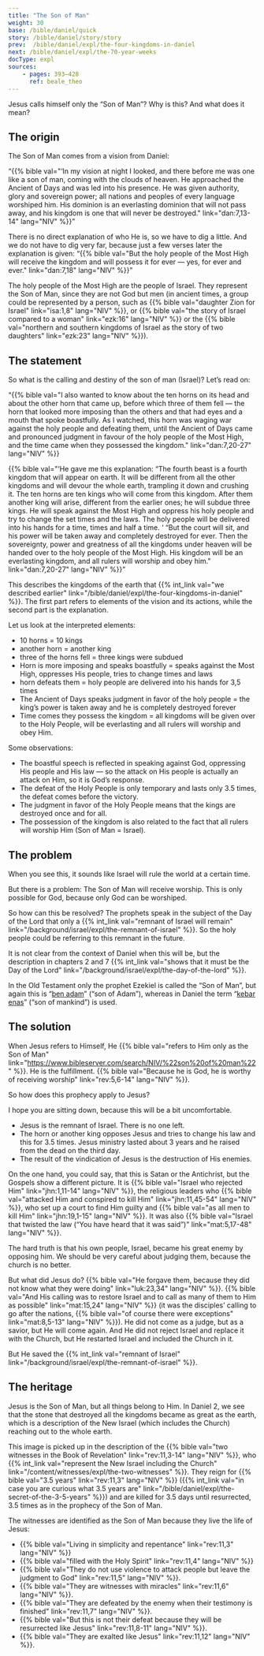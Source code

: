 ```yaml
---
title: "The Son of Man"
weight: 30
base: /bible/daniel/quick
story: /bible/daniel/story/story
prev:  /bible/daniel/expl/the-four-kingdoms-in-daniel
next: /bible/daniel/expl/the-70-year-weeks
docType: expl
sources:
    - pages: 393–428
      ref: beale_theo
---
```


Jesus calls himself only the “Son of Man”? Why is this? And what does it mean?

## The origin

<a name="ba9d"></a>
The Son of Man comes from a vision from Daniel:

“{{% bible val="‘In my vision at night I looked, and there before me was one like a son of man, coming with the clouds of heaven. He approached the Ancient of Days and was led into his presence. He was given authority, glory and sovereign power; all nations and peoples of every language worshiped him. His dominion is an everlasting dominion that will not pass away, and his kingdom is one that will never be destroyed." link="dan:7,13-14" lang="NIV" %}}”

There is no direct explanation of who He is, so we have to dig a little. And we do not have to dig very far, because just a few verses later the explanation is given: “{{% bible val="But the holy people of the Most High will receive the kingdom and will possess it for ever — yes, for ever and ever." link="dan:7,18" lang="NIV" %}}”

The holy people of the Most High are the people of Israel. They represent the Son of Man, since they are not God but men (in ancient times, a group could be represented by a person, such as {{% bible val="daughter Zion for Israel" link="isa:1,8" lang="NIV" %}}, or {{% bible val="the story of Israel compared to a woman" link="ezk:16" lang="NIV" %}} or the {{% bible val="northern and southern kingdoms of Israel as the story of two daughters" link="ezk:23" lang="NIV" %}}).

## The statement

<a name="ca53"></a>
So what is the calling and destiny of the son of man (Israel)? Let’s read on:

“{{% bible val="I also wanted to know about the ten horns on its head and about the other horn that came up, before which three of them fell — the horn that looked more imposing than the others and that had eyes and a mouth that spoke boastfully. As I watched, this horn was waging war against the holy people and defeating them, until the Ancient of Days came and pronounced judgment in favour of the holy people of the Most High, and the time came when they possessed the kingdom." link="dan:7,20-27" lang="NIV" %}}

{{% bible val="‘He gave me this explanation: “The fourth beast is a fourth kingdom that will appear on earth. It will be different from all the other kingdoms and will devour the whole earth, trampling it down and crushing it. The ten horns are ten kings who will come from this kingdom. After them another king will arise, different from the earlier ones; he will subdue three kings. He will speak against the Most High and oppress his holy people and try to change the set times and the laws. The holy people will be delivered into his hands for a time, times and half a time. ‘ “But the court will sit, and his power will be taken away and completely destroyed for ever. Then the sovereignty, power and greatness of all the kingdoms under heaven will be handed over to the holy people of the Most High. His kingdom will be an everlasting kingdom, and all rulers will worship and obey him." link="dan:7,20-27" lang="NIV" %}}”

This describes the kingdoms of the earth that {{% int_link val="we described earlier" link="/bible/daniel/expl/the-four-kingdoms-in-daniel" %}}. The first part refers to elements of the vision and its actions, while the second part is the explanation.

Let us look at the interpreted elements:

- 10 horns = 10 kings
- another horn = another king
- three of the horns fell = three kings were subdued
- Horn is more imposing and speaks boastfully = speaks against the Most High, oppresses His people, tries to change times and laws
- horn defeats them = holy people are delivered into his hands for 3,5 times
- The Ancient of Days speaks judgment in favor of the holy people = the king’s power is taken away and he is completely destroyed forever
- Time comes they possess the kingdom = all kingdoms will be given over to the Holy People, will be everlasting and all rulers will worship and obey Him.

Some observations:

- The boastful speech is reflected in speaking against God, oppressing His people and His law — so the attack on His people is actually an attack on Him, so it is God’s response.
- The defeat of the Holy People is only temporary and lasts only 3.5 times, the defeat comes before the victory.
- The judgment in favor of the Holy People means that the kings are destroyed once and for all.
- The possession of the kingdom is also related to the fact that all rulers will worship Him (Son of Man = Israel).

## The problem

<a name="9d11"></a>
When you see this, it sounds like Israel will rule the world at a certain time.

But there is a problem: The Son of Man will receive worship. This is only possible for God, because only God can be worshiped.

So how can this be resolved? The prophets speak in the subject of the Day of the Lord that only a {{% int_link val="remnant of Israel will remain" link="/background/israel/expl/the-remnant-of-israel" %}}. So the holy people could be referring to this remnant in the future.

It is not clear from the context of Daniel when this will be, but the description in chapters 2 and 7 {{% int_link val="shows that it must be the Day of the Lord" link="/background/israel/expl/the-day-of-the-lord" %}}.

In the Old Testament only the prophet Ezekiel is called the “Son of Man”, but again this is “[ben adam](https://biblehub.com/interlinear/ezekiel/2-1.htm)” (“son of Adam”), whereas in Daniel the term “[kebar enas](https://biblehub.com/interlinear/daniel/7-13.htm)” (“son of mankind”) is used.

## The solution

<a name="77b0"></a>
When Jesus refers to Himself, He {{% bible val="refers to Him only as the Son of Man" link="https://www.bibleserver.com/search/NIV/%22son%20of%20man%22" %}}. He is the fulfillment. {{% bible val="Because he is God, he is worthy of receiving worship" link="rev:5,6-14" lang="NIV" %}}.

So how does this prophecy apply to Jesus?

I hope you are sitting down, because this will be a bit uncomfortable.

- Jesus is the remnant of Israel. There is no one left.
- The horn or another king opposes Jesus and tries to change his law and this for 3.5 times. Jesus ministry lasted about 3 years and he raised from the dead on the third day.
- The result of the vindication of Jesus is the destruction of His enemies.

On the one hand, you could say, that this is Satan or the Antichrist, but the Gospels show a different picture. It is {{% bible val="Israel who rejected Him" link="jhn:1,11-14" lang="NIV" %}}, the religious leaders who {{% bible val="attacked Him and conspired to kill Him" link="jhn:11,45-54" lang="NIV" %}}, who set up a court to find Him guilty and {{% bible val="as all men to kill Him" link="jhn:19,1-15" lang="NIV" %}}. It was also {{% bible val="Israel that twisted the law (“You have heard that it was said”)" link="mat:5,17-48" lang="NIV" %}}.

The hard truth is that his own people, Israel, became his great enemy by opposing him. We should be very careful about judging them, because the church is no better.

But what did Jesus do? {{% bible val="He forgave them, because they did not know what they were doing" link="luk:23,34" lang="NIV" %}}. {{% bible val="And His calling was to restore Israel and to call as many of them to Him as possible" link="mat:15,24" lang="NIV" %}} (it was the disciples’ calling to go after the nations, {{% bible val="of course there were exceptions" link="mat:8,5-13" lang="NIV" %}}). He did not come as a judge, but as a savior, but He will come again. And He did not reject Israel and replace it with the Church, but He restarted Israel and included the Church in it.

But He saved the {{% int_link val="remnant of Israel" link="/background/israel/expl/the-remnant-of-israel" %}}.

## The heritage

<a name="833c"></a>
Jesus is the Son of Man, but all things belong to Him. In Daniel 2, we see that the stone that destroyed all the kingdoms became as great as the earth, which is a description of the New Israel (which includes the Church) reaching out to the whole earth.

This image is picked up in the description of the {{% bible val="two witnesses in the Book of Revelation" link="rev:11,3-14" lang="NIV" %}}, who {{% int_link val="represent the New Israel including the Church" link="/content/witnesses/expl/the-two-witnesses" %}}. They reign for {{% bible val="3.5 years" link="rev:11,3" lang="NIV" %}} ({{% int_link val="in case you are curious what 3.5 years are" link="/bible/daniel/expl/the-secret-of-the-3-5-years" %}}) and are killed for 3.5 days until resurrected, 3.5 times as in the prophecy of the Son of Man.

The witnesses are identified as the Son of Man because they live the life of Jesus:

- {{% bible val="Living in simplicity and repentance" link="rev:11,3" lang="NIV" %}}
- {{% bible val="filled with the Holy Spirit" link="rev:11,4" lang="NIV" %}}
- {{% bible val="They do not use violence to attack people but leave the judgment to God" link="rev:11,5" lang="NIV" %}}.
- {{% bible val="They are witnesses with miracles" link="rev:11,6" lang="NIV" %}}.
- {{% bible val="They are defeated by the enemy when their testimony is finished" link="rev:11,7" lang="NIV" %}}.
- {{% bible val="But this is not their defeat because they will be resurrected like Jesus" link="rev:11,8-11" lang="NIV" %}}.
- {{% bible val="They are exalted like Jesus" link="rev:11,12" lang="NIV" %}}.
